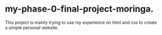 # my-phase-0-final-project-moringa.
This project is mainly trying to use my experience on html and css to create a simple personal website.
